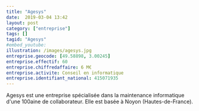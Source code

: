 ```yaml
---
title: "Agesys"
date:  2019-03-04 13:42
layout: post
category: ["entreprise"]
tags: []
tagid: "Agesys"
#embed_youtube:
illustration: /images/agesys.jpg
entreprise.geocode: [49.58898, 3.00245]
entreprise.effectif: 60
entreprise.chiffredaffaire: 6 M€
entreprise.activite: Conseil en informatique
entreprise.identifiant_national: 415071935
---
```


Agesys est une entreprise spécialisée dans la maintenance informatique d'une 100aine de collaborateur. Elle est basée à Noyon (Hautes-de-France).
